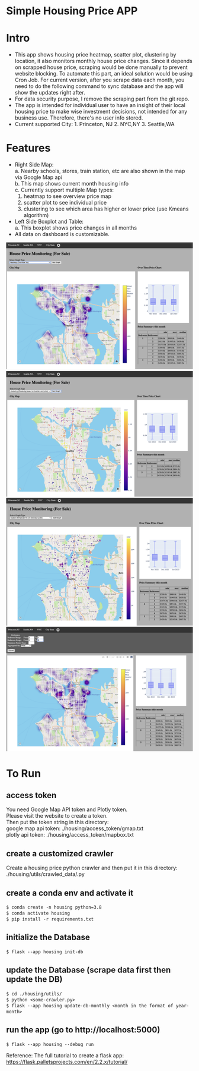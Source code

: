 # Simple Housing Price APP

# Intro
- This app shows housing price heatmap, scatter plot, clustering by location, it also monitors monthly house price changes. Since it depends on scrapped house price, scraping would be done manually to prevent website blocking. To automate this part, an ideal solution would be using Cron Job. For current version, after you scrape data each month, you need to do the following command to sync database and the app will show the updates right after.
- For data security purpose, I remove the scraping part from the git repo.
- The app is intended for individual user to have an insight of their local housing price to make wise investment decisions, not intended for any business use. Therefore, there's no user info stored.
- Current supported City: 1. Princeton, NJ 2. NYC,NY 3. Seattle,WA

# Features
- Right Side Map: \
a. Nearby schools, stores, train station, etc are also shown in the map via Google Map api \
b. This map shows current month housing info \
c. Currently support multiple Map types:
  1. heatmap to see overview price map
  2. scatter plot to see individual price
  3. clustering to see which area has higher or lower price (use Kmeans algorithm)
- Left Side Boxplot and Table: \
a. This boxplot shows price changes in all months
- All data on dashboard is customizable. 

![Seattle](markdown_images/Seattle_heatmap.png)
![Seattle](markdown_images/Seattle_clustering.png)
![Seattle](markdown_images/Seattle_scatter.png)
![Seattle](markdown_images/Seattle_customize.png)

# To Run
## access token
You need Google Map API token and Plotly token. \
Please visit the website to create a token. \
Then put the token string in this directory: \
google map api token: ./housing/access_token/gmap.txt \
plotly api token: ./housing/access_token/mapbox.txt

## create a customized crawler
Create a housing price python crawler and then put it in this directory: \
./housing/utils/crawled_data/<some-crawler>.py


## create a conda env and activate it
```
$ conda create -n housing python=3.8
$ conda activate housing
$ pip install -r requirements.txt
```

## initialize the Database
```
$ flask --app housing init-db
```


## update the Database (scrape data first then update the DB)
```
$ cd ./housing/utils/
$ python <some-crawler.py>
$ flask --app housing update-db-monthly <month in the format of year-month>
```

## run the app (go to http://localhost:5000)
```
$ flask --app housing --debug run
```

Reference:
The full tutorial to create a flask app: https://flask.palletsprojects.com/en/2.2.x/tutorial/
